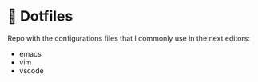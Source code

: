 # 🫥 Dotfiles

Repo with the configurations files that I commonly use in the next editors:

- emacs
- vim
- vscode

